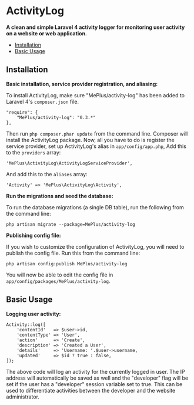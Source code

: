 ActivityLog
===========

**A clean and simple Laravel 4 activity logger for monitoring user activity on a website or web application.**

- [Installation](#installation)
- [Basic Usage](#basic-usage)

<a name="installation"></a>
## Installation

**Basic installation, service provider registration, and aliasing:**

To install ActivityLog, make sure "MePlus/activity-log" has been added to Laravel 4's `composer.json` file.

	"require": {
		"MePlus/activity-log": "0.3.*"
	},

Then run `php composer.phar update` from the command line. Composer will install the ActivityLog package. Now, all you have to do is register the service provider, set up ActivityLog's alias in `app/config/app.php`, Add this to the `providers` array:

	'MePlus\ActivityLog\ActivityLogServiceProvider',

And add this to the `aliases` array:

	'Activity' => 'MePlus\ActivityLog\Activity',

**Run the migrations and seed the database:**

To run the database migrations (a single DB table), run the following from the command line:

	php artisan migrate --package=MePlus/activity-log

**Publishing config file:**

If you wish to customize the configuration of ActivityLog, you will need to publish the config file. Run this from the command line:

	php artisan config:publish MePlus/activity-log

You will now be able to edit the config file in `app/config/packages/MePlus/activity-log`.

<a name="basic-usage"></a>
## Basic Usage

**Logging user activity:**

	Activity::log([
		'contentId'   => $user->id,
		'contentType' => 'User',
		'action'      => 'Create',
		'description' => 'Created a User',
		'details'     => 'Username: '.$user->username,
		'updated'     => $id ? true : false,
	]);

The above code will log an activity for the currently logged in user. The IP address will automatically be saved as well and the "developer" flag will be set if the user has a "developer" session variable set to true. This can be used to differentiate activities between the developer and the website administrator.
